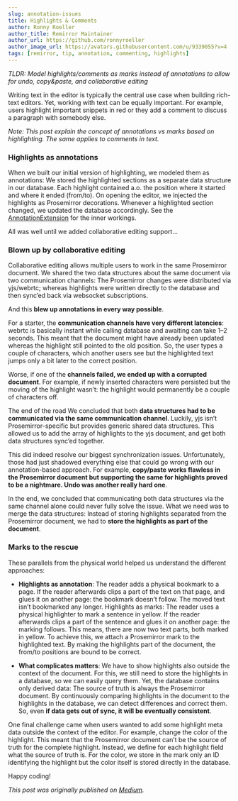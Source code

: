 ```yaml
---
slug: annotation-issues
title: Highlights & Comments
author: Ronny Roeller
author_title: Remirror Maintainer
author_url: https://github.com/ronnyroeller
author_image_url: https://avatars.githubusercontent.com/u/9339055?v=4
tags: [remirror, tip, annotation, commenting, highlights]
---
```


_TLDR: Model highlights/comments as marks instead of annotations to allow for undo, copy&paste, and collaborative editing_

<!-- truncate -->

Writing text in the editor is typically the central use case when building rich-text editors. Yet, working with text can be equally important. For example, users highlight important snippets in red or they add a comment to discuss a paragraph with somebody else.

_Note: This post explain the concept of annotations vs marks based on highlighting. The same applies to comments in text._

### Highlights as annotations

When we built our initial version of highlighting, we modeled them as annotations: We stored the highlighted sections as a separate data structure in our database. Each highlight contained a.o. the position where it started and where it ended (from/to). On opening the editor, we injected the highlights as Prosemirror decorations. Whenever a highlighted section changed, we updated the database accordingly. See the [AnnotationExtension](/docs/extensions/annotation-extension) for the inner workings.

All was well until we added collaborative editing support…

### Blown up by collaborative editing

Collaborative editing allows multiple users to work in the same Prosemirror document. We shared the two data structures about the same document via two communication channels: The Prosemirror changes were distributed via yjs/webrtc; whereas highlights were written directly to the database and then sync’ed back via websocket subscriptions.

And this **blew up annotations in every way possible**.

For a starter, the **communication channels have very different latencies**: webrtc is basically instant while calling database and awaiting can take 1–2 seconds. This meant that the document might have already been updated whereas the highlight still pointed to the old position. So, the user types a couple of characters, which another users see but the highlighted text jumps only a bit later to the correct position.

Worse, if one of the **channels failed, we ended up with a corrupted document**. For example, if newly inserted characters were persisted but the moving of the highlight wasn’t: the highlight would permanently be a couple of characters off.

The end of the road We concluded that both **data structures had to be communicated via the same communication channel**. Luckily, yjs isn’t Prosemirror-specific but provides generic shared data structures. This allowed us to add the array of highlights to the yjs document, and get both data structures sync’ed together.

This did indeed resolve our biggest synchronization issues. Unfortunately, those had just shadowed everything else that could go wrong with our annotation-based approach. For example, **copy/paste works flawless in the Prosemirror document but supporting the same for highlights proved to be a nightmare. Undo was another really hard one**.

In the end, we concluded that communicating both data structures via the same channel alone could never fully solve the issue. What we need was to merge the data structures: Instead of storing highlights separated from the Prosemirror document, we had to **store the highlights as part of the document**.

### Marks to the rescue

These parallels from the physical world helped us understand the different approaches:

- **Highlights as annotation**: The reader adds a physical bookmark to a page. If the reader afterwards clips a part of the text on that page, and glues it on another page: the bookmark doesn’t follow. The moved text isn’t bookmarked any longer. Highlights as marks: The reader uses a physical highlighter to mark a sentence in yellow. If the reader afterwards clips a part of the sentence and glues it on another page: the marking follows. This means, there are now two text parts, both marked in yellow. To achieve this, we attach a Prosemirror mark to the highlighted text. By making the highlights part of the document, the from/to positions are bound to be correct.

- **What complicates matters**: We have to show highlights also outside the context of the document. For this, we still need to store the highlights in a database, so we can easily query them. Yet, the database contains only derived data: The source of truth is always the Prosemirror document. By continuously comparing highlights in the document to the highlights in the database, we can detect differences and correct them. So, even **if data gets out of sync, it will be eventually consistent**.

One final challenge came when users wanted to add some highlight meta data outside the context of the editor. For example, change the color of the highlight. This meant that the Prosemirror document can’t be the source of truth for the complete highlight. Instead, we define for each highlight field what the source of truth is. For the color, we store in the mark only an ID identifying the highlight but the color itself is stored directly in the database.

Happy coding!

_This post was originally published on [Medium](https://medium.com/collaborne-engineering/prosemirror-highlights-comments-20ce820149ed)._
